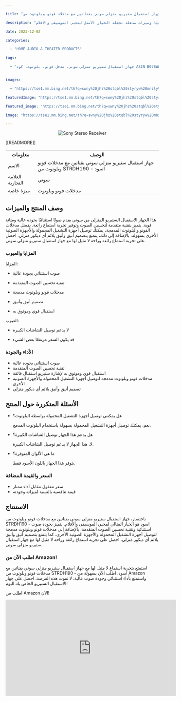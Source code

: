 ---
title: "جهاز استقبال ستيريو منزلي سوني بقناتين مع مدخلات فونو وبلوتوث من STRDH190 - اسود"
description: "استمتع بجودة صوت كريستالية وقوة استقبال فائقة مع جهاز استقبال ستيريو منزلي سوني بقناتين مع مدخلات فونو وبلوتوث. يقدم هذا الجهاز أداء استثنائيًا وميزات مذهلة تجعله الخيار الأمثل لمحبي الموسيقى والأفلام."
date: 2023-12-02
categories:
  - "HOME AUDIO & THEATER PRODUCTS"
tags:
  - "جهاز استقبال ستيريو منزلي سوني، مدخل فونو، بلوتوث، كود ASIN B078WFDR8D، TAG indrajaya-20"

images:
  - "https://tse1.mm.bing.net/th?q=swny%20jhz%20stqbl%20styryw%20mnzly%20bqntyn%20m%20mdkhlt%20fwnw%20wblwtwth%20mn%20strdh190%20swd%20kode%20asin%20b078wfdr8d%20tag%20indrajaya%2020"
featuredImage: "https://tse1.mm.bing.net/th?q=swny%20jhz%20stqbl%20styryw%20mnzly%20bqntyn%20m%20mdkhlt%20fwnw%20wblwtwth%20mn%20strdh190%20swd%20kode%20asin%20b078wfdr8d%20tag%20indrajaya%2020"
featured_image: "https://tse1.mm.bing.net/th?q=swny%20jhz%20stqbl%20styryw%20mnzly%20bqntyn%20m%20mdkhlt%20fwnw%20wblwtwth%20mn%20strdh190%20swd%20kode%20asin%20b078wfdr8d%20tag%20indrajaya%2020"
image: "https://tse1.mm.bing.net/th?q=swny%20jhz%20stqbl%20styryw%20mnzly%20bqntyn%20m%20mdkhlt%20fwnw%20wblwtwth%20mn%20strdh190%20swd%20kode%20asin%20b078wfdr8d%20tag%20indrajaya%2020"
---

<center><img alt="Sony Stereo Receiver" src="https://tse1.mm.bing.net/th?q=image سوني جهاز استقبال ستيريو منزلي بقناتين مع مدخلات فونو وبلوتوث من STRDH190 - اسود (KODE ASIN=B078WFDR8D, TAG=indrajaya-20)"/></center>

<table>

<tr>

<th>معلومات</th>

<th>الوصف</th>

</tr>

<tr>

<td>الاسم</td>

<td>جهاز استقبال ستيريو منزلي سوني بقناتين مع مدخلات فونو وبلوتوث من STRDH190 - اسود</td>

</tr>

<tr>

<td>العلامة التجارية</td>

<td>سوني</td>

</tr>

<tr>

<td>ميزة خاصة</td>

<td>مدخلات فونو وبلوتوث</td>

 [[READMORE]] 



</tr>

</table>

<h2>وصف المنتج والميزات</h2>

<p>هذا الجهاز الاستقبال الستيريو المنزلي من سوني يقدم صوتًا استثنائيًا بجودة عالية ومتانة قوية. يتميز بتقنية متقدمة لتحسين الصوت وتوفير تجربة استماع رائعة. بفضل مدخلات الفونو والبلوتوث المدمجة، يمكنك توصيل أجهزة التشغيل المحمولة والأجهزة الصوتية الأخرى بسهولة. بالإضافة إلى ذلك، يتمتع بتصميم أنيق وأنيق يلائم أي ديكور منزلي. احصل على تجربة استماع رائعة وراحة لا مثيل لها مع جهاز استقبال ستيريو منزلي سوني.</p>

<h3>المزايا والعيوب</h3>

<p>المزايا:

- صوت استثنائي بجودة عالية

- تقنية تحسين الصوت المتقدمة

- مدخلات فونو وبلوتوث مدمجة

- تصميم أنيق وأنيق

- استقبال قوي وموثوق به</p>

<p>العيوب:

- لا يدعم توصيل الشاشات الكبيرة

- قد يكون السعر مرتفعًا بعض الشيء</p>

<h3>الأداء والجودة</h3>

<ul>

<li>صوت استثنائي بجودة عالية</li>

<li>تقنية تحسين الصوت المتقدمة</li>

<li>استقبال قوي وموثوق به لإشارة ستيريو استقبال فائقة</li>

<li>مدخلات فونو وبلوتوث مدمجة لتوصيل أجهزة التشغيل المحمولة والأجهزة الصوتية الأخرى</li>

<li>تصميم أنيق وأنيق يلائم أي ديكور منزلي</li>

</ul>

<h2>الأسئلة المتكررة حول المنتج</h2>

<ul>

<li>هل يمكنني توصيل أجهزة التشغيل المحمولة بواسطة البلوتوث؟</li>

<p>نعم، يمكنك توصيل أجهزة التشغيل المحمولة بسهولة باستخدام البلوتوث المدمج.</p>

<li>هل يدعم هذا الجهاز توصيل الشاشات الكبيرة؟</li>

<p>لا، هذا الجهاز لا يدعم توصيل الشاشات الكبيرة.</p>

<li>ما هي الألوان المتوفرة؟</li>

<p>يتوفر هذا الجهاز باللون الأسود فقط.</p>

</ul>

<h3>السعر والقيمة المضافة</h3>

<ul>

<li>سعر معقول مقابل أداء ممتاز</li>

<li>قيمة تنافسية بالنسبة لميزاته وجودته</li>

</ul>

<h2>الاستنتاج</h2>

<p>باختصار، جهاز استقبال ستيريو منزلي سوني بقناتين مع مدخلات فونو وبلوتوث من STRDH190 - اسود هو الخيار المثالي لمحبي الموسيقى والأفلام. يتميز بجودة صوت استثنائية وتقنية تحسين الصوت المتقدمة، بالإضافة إلى مدخلات فونو وبلوتوث مدمجة لتوصيل أجهزة التشغيل المحمولة والأجهزة الصوتية الأخرى. كما يتمتع بتصميم أنيق وأنيق يلائم أي ديكور منزلي. احصل على تجربة استماع رائعة وراحة لا مثيل لها مع جهاز استقبال ستيريو منزلي سوني.</p>

<h3>اطلب الآن من Amazon!</h3>

<p>استمتع بتجربة استماع لا مثيل لها مع جهاز استقبال ستيريو منزلي سوني بقناتين مع مدخلات فونو وبلوتوث من STRDH190 - اسود. اطلب الآن بسهولة من Amazon واستمتع بأداء استثنائي وجودة صوت عالية. لا تفوت هذه الفرصة، احصل على جهاز الاستقبال الستيريو الخاص بك اليوم!</p>

<order>اطلب من Amazon الآن!</order>

<iframe width="560" height="315" src="https://www.youtube.com/embed/Z3NTYTL6SUg" title="سوني جهاز استقبال ستيريو منزلي بقناتين مع مدخلات فونو وبلوتوث من Strdh190 - اسود (Kode Asin=B078Wfdr8D, Tag=Indrajaya-20)" frameborder="0" allow="accelerometer; autoplay; clipboard-write; encrypted-media; gyroscope; picture-in-picture; web-share" allowfullscreen></iframe>